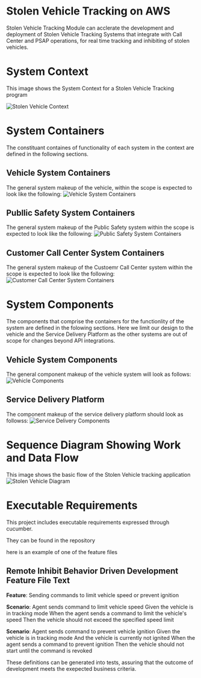 # Stolen Vehicle Tracking on AWS
Stolen Vehicle Tracking Module can acclerate the development and deployment of Stolen Vehicle Tracking Systems that integrate with Call Center and PSAP operations, for real time tracking and inhibiting of stolen vehicles. 

# System Context
This image shows the System Context for a Stolen Vehicle Tracking program 

![Stolen Vehicle Context](images/readme/stolen_veh_system.png)

# System Containers
The constituant containes of functionality  of each system in the context are defined in the following sections. 

## Vehicle System Containers
The general system makeup of the vehicle, within the scope is expected to look like the following: 
![Vehicle System Containers](images/readme/vehicle_system_containers.png)

## Publlic Safety System Containers
The general system makeup of the Public Safety system within the scope is expected to look like the following: 
![Public Safety System Containers](images/readme/public_safety_containers.png)

## Customer Call Center System Containers
The general system makeup of the Custoemr Call Center system within the scope is expected to look like the following:
![Customer Call Center System Containers](images/readme/customer_calls_containers.png)

# System Components
The components that comprise the containers for the functionlity of the system are defined in the folowing sections. Here we limit our design to the vehicle and the Service Delivery Platform as the other systems are out of scope for changes beyond API integrations. 

## Vehicle System Components
The general component makeup of the vehicle system will look as follows: 
![Vehicle Components](images/readme/vehicle_components.png)

## Service Delivery Platform 
The component makeup of the service delivery platform should look as followss: 
![Service Delivery Components](images/readme/sdp_components.png)

# Sequence Diagram Showing Work and Data Flow
This image shows the basic flow of the Stolen Vehicle tracking application
![Stolen Vehicle Diagram](images/readme/stolenvehicle-1.png)

# Executable Requirements
This project includes executable requirements expressed through cucumber. 

They can be found in the repository 

here is an example of one of the feature files 

## Remote Inhibit Behavior Driven Development Feature File Text

**Feature**: Sending commands to limit vehicle speed or prevent ignition

**Scenario**: Agent sends command to limit vehicle speed
  Given the vehicle is in tracking mode
  When the agent sends a command to limit the vehicle's speed
  Then the vehicle should not exceed the specified speed limit

**Scenario**: Agent sends command to prevent vehicle ignition
  Given the vehicle is in tracking mode
  And the vehicle is currently not ignited
  When the agent sends a command to prevent ignition
  Then the vehicle should not start until the command is revoked

  These definitions can be generated into tests, assuring that the outcome of development meets the exepected business criteria. 

